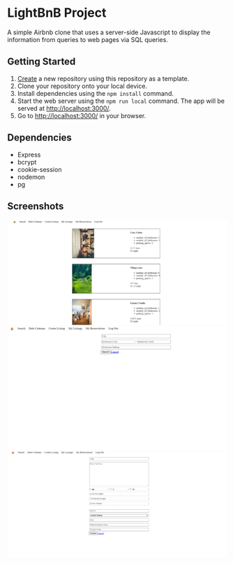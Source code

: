 # LightBnB Project

A simple Airbnb clone that uses a server-side Javascript to display the information from queries to web pages via SQL queries. 

## Getting Started

1. [Create](https://docs.github.com/en/repositories/creating-and-managing-repositories/creating-a-repository-from-a-template) a new repository using this repository as a template.
2. Clone your repository onto your local device.
3. Install dependencies using the `npm install` command.
3. Start the web server using the `npm run local` command. The app will be served at <http://localhost:3000/>.
4. Go to <http://localhost:3000/> in your browser.

## Dependencies

- Express
- bcrypt
- cookie-session
- nodemon
- pg

## Screenshots

!["Screenshot of my reservations view"](https://github.com/DaftTrash97/LightBnB/blob/master/docs/myReservations.png?raw=true)
!["Screenshot of search"](https://github.com/DaftTrash97/LightBnB/blob/master/docs/search.png?raw=true)
!["Screenshot of create listing"](https://github.com/DaftTrash97/LightBnB/blob/master/docs/createListing.png?raw=true)
